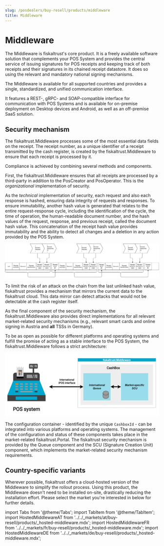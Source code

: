```yaml
---
slug: /posdealers/buy-resell/products/middleware
title: Middleware
---
```


# Middleware
The Middleware is fiskaltrust's core product. It is a freely available software solution that complements your POS System and provides the central service of issuing signatures for POS receipts and keeping track of both receipts and their signatures in its chained receipt datastore. It does so using the relevant and mandatory national signing mechanisms.

The Middleware is available for all supported countries and provides a single, standardized, and unified communication interface.

It features a REST-, gRPC- and SOAP-compatible interface for communication with POS Systems and is available for on-premise deployment on Desktop devices and Android, as well as an off-premise SaaS solution.

## Security mechanism
The fiskaltrust.Middleware processes some of the most essential data fields on the receipt. The receipt number, as a unique identifier of a receipt transmitted by the cash register, is created by the fiskaltrust.Middleware to ensure that each receipt is processed by it.

Compliance is achieved by combining several methods and components.

First, the fiskaltrust.Middleware ensures that all receipts are processed by a third-party in addition to the PosCreator and PosOperator. This is the _organizational_ implementation of security.

As the _technical_ implementation of security, each request and also each response is hashed, ensuring data integrity of requests and responses. To ensure immutability, another hash value is generated that relates to the entire request-response cycle, including the identification of the cycle, the time of operation, the human-readable document number, and the hash values of the request, response, and previous receipt, called the document hash value. This concatenation of the receipt hash value provides immutability and the ability to detect all changes and a deletion in any action provided by the POS System.

![receipt-chaining](../images/receipt-chain.png)

To limit the risk of an attack on the chain from the last unlinked hash value, fiskaltrust provides a mechanism that mirrors the current data to the fiskaltrust cloud. This data mirror can detect attacks that would not be detectable at the cash register itself.

As the final component of the security mechanism, the fiskaltrust.Middleware also provides direct implementations for all relevant market-related security mechanisms (e.g., relevant smart cards and online signing in Austria and **all** TSSs in Germany).

To be as open as possible for different platforms and operating systems and fulfill the promise of acting as a stable interface to the POS System, the fiskaltrust.Middleware follows a strict architecture:

![mw-architecture](../images/mw-architecture.png)

The configuration container - identified by the unique `CashboxId` - can be integrated into various platforms and operating systems. The management of the configuration and status of these components takes place in the market-related fiskaltrust.Portal. The fiskaltrust security mechanism is provided by the Queue component and the SCU (Signature Creation Unit) component, which implements the market-related security mechanism requirements.

## Country-specific variants
Wherever possible, fiskaltrust offers a cloud-hosted version of the Middleware to simplify the rollout process. Using this product, the Middleware doesn't need to be installed on-site, drastically reducing the installation effort. Please select the market you're interested in below for further details.

import Tabs from '@theme/Tabs';
import TabItem from '@theme/TabItem';
import HostedMiddlewareAT from '../../_markets/at/buy-resell/products/_hosted-middleware.mdx';
import HostedMiddlewareFR from '../../_markets/fr/buy-resell/products/_hosted-middleware.mdx';
import HostedMiddlewareDE from '../../_markets/de/buy-resell/products/_hosted-middleware.mdx';

<Tabs groupId="market">

  <TabItem value="AT" label="Austria">
    <HostedMiddlewareAT />
  </TabItem>

  <TabItem value="FR" label="France">
    <HostedMiddlewareFR />
  </TabItem>

  <TabItem value="DE" label="Germany">
    <HostedMiddlewareDE />
  </TabItem>

</Tabs>
